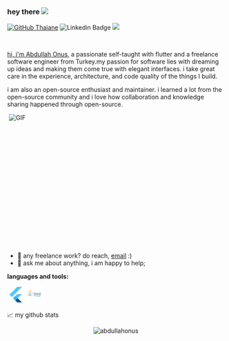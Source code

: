 ### hey there <img src="https://media.giphy.com/media/hvRJCLFzcasrR4ia7z/giphy.gif" width="25px">

[![GitHub Thaiane](https://img.shields.io/github/followers/abdullahonus?label=follow&style=social)](https://github.com/abdullahonus)
![Linkedin Badge](https://img.shields.io/badge/-AbdullahOnuş-blue?style=social&logo=Linkedin&logoColor=blue&link=https://www.linkedin.com/in/abdullah-onu%C5%9F-104682189/)
![](https://visitor-badge.glitch.me/badge?page_id=abdullahonus.abdullahonus)

<a href="https://discord.gg/XTW52Kt">







<br />

hi, i'm [Abdullah Onus](https://abhishknads.me/), a passionate self-taught with flutter and a freelance software engineer from Turkey.my passion for software lies with dreaming up ideas and making them come true with elegant interfaces. i take great care in the experience, architecture, and code quality of the things I build.

i am also an open-source enthusiast and maintainer. i learned a lot from the open-source community and i love how collaboration and knowledge sharing happened through open-source.


  <img align="right" alt="GIF" src="https://github.com/abhisheknaiidu/abhisheknaiidu/blob/master/code.gif?raw=true" width="500" height="320" />
  
- 💼 any freelance work? do reach, [email](mailto:countrolfour@gmail.com) :)
- 💬 ask me about anything, i am happy to help;

**languages and tools:**  

<code><img height="40" src="https://raw.githubusercontent.com/github/explore/80688e429a7d4ef2fca1e82350fe8e3517d3494d/topics/flutter/flutter.png"></code>
<code><img height="40" src="https://raw.githubusercontent.com/github/explore/80688e429a7d4ef2fca1e82350fe8e3517d3494d/topics/java/java.png"></code>






📈 my github stats

<p align="center"> <img src="https://github-readme-stats.vercel.app/api?username=abdullahonus&show_icons=true&theme=gotham" alt="abdullahonus" />



